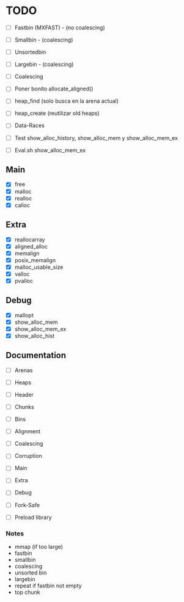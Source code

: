 
# TODO

- [ ] Fastbin (MXFAST) - (no coalescing)
- [ ] Smallbin - (coalescing)
- [ ] Unsortedbin
- [ ] Largebin - (coalescing)
- [ ] Coalescing

- [ ] Poner bonito allocate_aligned()
- [ ] heap_find (solo busca en la arena actual)
- [ ] heap_create (reutilizar old heaps)

- [ ] Data-Races

- [ ] Test show_alloc_history, show_alloc_mem y show_alloc_mem_ex
- [ ] Eval.sh show_alloc_mem_ex

## Main

- [X] free
- [X] malloc
- [X] realloc
- [X] calloc

## Extra

- [X] reallocarray
- [X] aligned_alloc
- [X] memalign
- [X] posix_memalign
- [X] malloc_usable_size
- [X] valloc
- [X] pvalloc

## Debug

- [X] mallopt
- [X] show_alloc_mem
- [X] show_alloc_mem_ex
- [X] show_alloc_hist

## Documentation

- [ ] Arenas
- [ ] Heaps
- [ ] Header
- [ ] Chunks
- [ ] Bins
- [ ] Alignment 
- [ ] Coalescing
- [ ] Corruption

- [ ] Main
- [ ] Extra
- [ ] Debug

- [ ] Fork-Safe
- [ ] Preload library

### Notes

- mmap (if too large)
- fastbin
- smallbin
- coalescing
- unsorted bin
- largebin
- repeat if fastbin not empty
- top chunk

